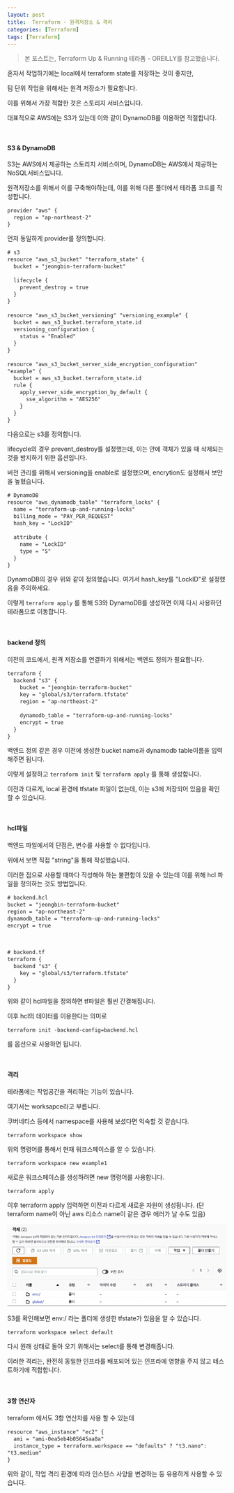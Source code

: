 ```yaml
---
layout: post
title:  Terraform - 원격저장소 & 격리
categories: [Terraform]
tags: [Terraform]
---
```


> 본 포스트는, Terraform Up & Running 테라폼 - OREILLY를 참고했습니다.


혼자서 작업하기에는 local에서 terraform state를 저장하는 것이 좋지만,

팀 단위 작업을 위해서는 원격 저장소가 필요합니다.

이를 위해서 가장 적합한 것은 스토리지 서비스입니다.

대표적으로 AWS에는 S3가 있는데 이와 같이 DynamoDB를 이용하면 적절합니다.

<br>

#### S3 & DynamoDB

S3는 AWS에서 제공하는 스토리지 서비스이며, DynamoDB는 AWS에서 제공하는 NoSQL서비스입니다.

원격저장소를 위해서 이를 구축해야하는데, 이를 위해 다른 폴더에서 테라폼 코드를 작성합니다.

```shell
provider "aws" {
  region = "ap-northeast-2"
}
```

먼저 동일하게 provider를 정의합니다.



```shell
# s3
resource "aws_s3_bucket" "terraform_state" {
  bucket = "jeongbin-terraform-bucket"

  lifecycle {
    prevent_destroy = true
  }
}

resource "aws_s3_bucket_versioning" "versioning_example" {
  bucket = aws_s3_bucket.terraform_state.id
  versioning_configuration {
    status = "Enabled"
  }
}

resource "aws_s3_bucket_server_side_encryption_configuration" "example" {
  bucket = aws_s3_bucket.terraform_state.id
  rule {
    apply_server_side_encryption_by_default {
      sse_algorithm = "AES256"
    }
  }
}
```

다음으로는 s3를 정의합니다.

lifecycle의 경우 prevent_destroy를 설정했는데, 이는 안에 객체가 있을 때 삭제되는 것을 방지하기 위한 옵션입니다.

버전 관리를 위해서 versioning을 enable로 설정했으며, encrytion도 설정해서 보안을 높혔습니다.



```shell
# DynamoDB
resource "aws_dynamodb_table" "terraform_locks" {
  name = "terraform-up-and-running-locks"
  billing_mode = "PAY_PER_REQUEST"
  hash_key = "LockID"

  attribute {
    name = "LockID"
    type = "S"
  }
}
```

DynamoDB의 경우 위와 같이 정의했습니다. 여기서 hash_key를 "LockID"로 설정했음을 주의하세요.



이렇게 `terraform apply` 를 통해 S3와 DynamoDB를 생성하면 이제 다시 사용하던 테라폼으로 이동합니다.

<br>


#### backend 정의

이전의 코드에서, 원격 저장소를 연결하기 위해서는 백엔드 정의가 필요합니다.

```shell
terraform {
  backend "s3" {
    bucket = "jeongbin-terraform-bucket"
    key = "global/s3/terraform.tfstate"
    region = "ap-northeast-2"

    dynamodb_table = "terraform-up-and-running-locks"
    encrypt = true
  }
}
```

백엔드 정의 같은 경우 이전에 생성한 bucket name과 dynamodb table이름을 입력해주면 됩니다.

이렇게 설정하고 `terraform init` 및 `terraform apply` 를 통해 생성합니다.

이전과 다르게, local 환경에 tfstate 파일이 없는데, 이는 s3에 저장되어 있음을 확인 할 수 있습니다.

<br>


#### hcl파일

백엔드 파일에서의 단점은, 변수를 사용할 수 없다입니다.

위에서 보면 직접 "string"을 통해 작성했습니다.

이러한 점으로 사용할 때마다 작성해야 하는 불편함이 있을 수 있는데 이를 위해 hcl 파일을 정의하는 것도 방법입니다.

```shell
# backend.hcl
bucket = "jeongbin-terraform-bucket"
region = "ap-northeast-2"
dynamodb_table = "terraform-up-and-running-locks"
encrypt = true
```

<br>

```shell
# backend.tf
terraform {
  backend "s3" {
    key = "global/s3/terraform.tfstate"
  }
}
```

위와 같이 hcl파일을 정의하면 tf파일은 훨씬 간결해집니다.

이후 hcl의 데이터를 이용한다는 의미로

```shell
terraform init -backend-config=backend.hcl
```

를 옵션으로 사용하면 됩니다.

<br>

#### 격리

테라폼에는 작업공간을 격리하는 기능이 있습니다.

여기서는 worksapce라고 부릅니다.

쿠버네티스 등에서 namespace를 사용해 보셨다면 익숙할 것 같습니다.

```shell
terraform workspace show
```

위의 명령어를 통해서 현재 워크스페이스를 알 수 있습니다.



```shell
terraform workspace new example1
```

새로운 워크스페이스를 생성하려면 new 명령어를 사용합니다.



```shell
terraform apply
```

이후 terraform apply 입력하면 이전과 다르게 새로운 자원이 생성됩니다. (단 terraform name이 아닌 aws 리소스 name이 같은 경우 에러가 날 수도 있음)

<p align="center"><img src="/assets/img/post_img/terraform2.png"></p>

S3를 확인해보면 env:/ 라는 폴더에 생성한 tfstate가 있음을 알 수 있습니다.



```shell
terraform workspace select default
```

다시 원래 상태로 돌아 오기 위해서는 select를 통해 변경해줍니다.

이러한 격리는, 완전히 동일한 인프라를 배포되어 있는 인프라에 영향을 주지 않고 테스트하기에 적합합니다.

<br>

#### 3항 연산자

terraform 에서도 3항 연산자를 사용 할 수 있는데

```shell
resource "aws_instance" "ec2" {
  ami = "ami-0ea5eb4b05645aa8a"
  instance_type = terraform.workspace == "defaults" ? "t3.nano": "t3.medium"
}
```

위와 같이, 작업 격리 환경에 따라 인스턴스 사양을 변경하는 등 유용하게 사용할 수 있습니다.

<br>

